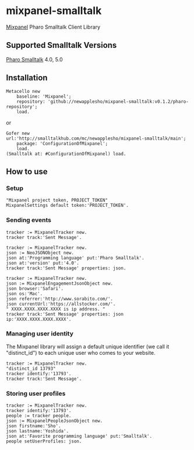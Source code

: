 # mixpanel-smalltalk
[Mixpanel](https://mixpanel.com) Pharo Smalltalk Client Library

## Supported Smalltalk Versions
[Pharo Smalltalk](http://pharo.org/) 4.0, 5.0

## Installation

```smalltalk
Metacello new
    baseline: 'Mixpanel';
    repository: 'github://newapplesho/mixpanel-smalltalk:v0.1.2/pharo-repository';
    load.
```

or

```smalltalk
Gofer new
url:'http://smalltalkhub.com/mc/newapplesho/mixpanel-smalltalk/main';
    package: 'ConfigurationOfMixpanel';
    load.
(Smalltalk at: #ConfigurationOfMixpanel) load.
```


## How to use

### Setup

```smalltalk
"Mixpanel project token, PROJECT_TOKEN"
MixpanelSettings default token:'PROJECT_TOKEN'.
```


### Sending events

```smalltalk
tracker := MixpanelTracker new.
tracker track:'Sent Message'.
```

```smalltalk
tracker := MixpanelTracker new.
json := NeoJSONObject new.
json at:'Programming language' put:'Pharo Smalltalk'.
json at:'version' put:'4.0'.
tracker track:'Sent Message' properties: json.
```

```smalltalk
tracker := MixpanelTracker new.
json := MixpanelEngagementJsonObject new.
json browser:'Safari'.
json os:'Mac'.
json referrer:'http://www.sorabito.com/'.
json currentUrl:'https://allstocker.com/'.
" XXXX.XXXX.XXXX.XXXX is ip address. "
tracker track:'Sent Message' properties: json ip:'XXXX.XXXX.XXXX.XXXX'.
```

### Managing user identity

The Mixpanel library will assign a default unique identifier (we call it "distinct_id") to each unique user who comes to your website.

```smalltalk
tracker := MixpanelTracker new.
"distinct_id 13793"
tracker identify:'13793'.
tracker track:'Sent Message'.
```

### Storing user profiles

```smalltalk
tracker := MixpanelTracker new.
tracker identify:'13793'.
people := tracker people.
json := MixpanelPeopleJsonObject new.
json firstname:'Sho'.
json lastname:'Yoshida'.
json at:'Favorite programming language' put:'Smalltalk'.
people setUserProfiles: json.
```
